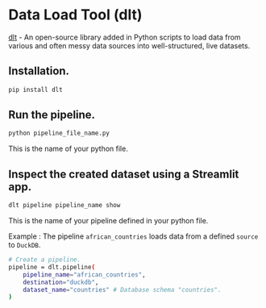 # Data Load Tool (dlt)
[dlt](https://dlthub.com/docs) - An open-source library added in Python scripts to load data from various and often messy data sources into well-structured, live datasets.

## Installation.
```sh
pip install dlt
```

## Run the pipeline.
```sh
python pipeline_file_name.py
```
This is the name of your python file.

## Inspect the created dataset using a Streamlit app.
```sh
dlt pipeline pipeline_name show
```
This is the name of your pipeline defined in your python file. 

Example : The pipeline `african_countries` loads data from a defined `source` to `DuckDB`.
```sh
# Create a pipeline.
pipeline = dlt.pipeline(
    pipeline_name="african_countries",
    destination="duckdb",
    dataset_name="countries" # Database schema "countries".
)
```
